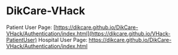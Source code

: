# DikCare-VHack

Patient User Page: [https://dikcare.github.io/DikCare-VHack/Authentication/index.html](https://dikcare.github.io/VHack-PatientUser)
Hospital User Page: https://dikcare.github.io/DikCare-VHack/Authentication/index.html
